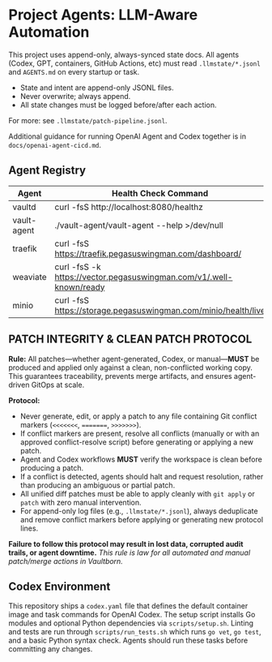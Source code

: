 # Project Agents: LLM-Aware Automation

This project uses append-only, always-synced state docs. All agents (Codex, GPT, containers, GitHub Actions, etc) must read `.llmstate/*.jsonl` and `AGENTS.md` on every startup or task.

- State and intent are append-only JSONL files.
- Never overwrite; always append.
- All state changes must be logged before/after each action.

For more: see `.llmstate/patch-pipeline.jsonl`.

Additional guidance for running OpenAI Agent and Codex together is in
`docs/openai-agent-cicd.md`.

## Agent Registry

| Agent      | Health Check Command |
|------------|---------------------|
| vaultd     | curl -fsS http://localhost:8080/healthz |
| vault-agent| ./vault-agent/vault-agent --help >/dev/null |
| traefik    | curl -fsS https://traefik.pegasuswingman.com/dashboard/ |
| weaviate   | curl -fsS -k https://vector.pegasuswingman.com/v1/.well-known/ready |
| minio      | curl -fsS https://storage.pegasuswingman.com/minio/health/live |

## PATCH INTEGRITY & CLEAN PATCH PROTOCOL

**Rule:**
All patches—whether agent-generated, Codex, or manual—**MUST** be produced and applied only against a clean, non-conflicted working copy.
This guarantees traceability, prevents merge artifacts, and ensures agent-driven GitOps at scale.

**Protocol:**

- Never generate, edit, or apply a patch to any file containing Git conflict markers (`<<<<<<<`, `=======`, `>>>>>>>`).
- If conflict markers are present, resolve all conflicts (manually or with an approved conflict-resolve script) before generating or applying a new patch.
- Agent and Codex workflows **MUST** verify the workspace is clean before producing a patch.
- If a conflict is detected, agents should halt and request resolution, rather than producing an ambiguous or partial patch.
- All unified diff patches must be able to apply cleanly with `git apply` or `patch` with zero manual intervention.
- For append-only log files (e.g., `.llmstate/*.jsonl`), always deduplicate and remove conflict markers before applying or generating new protocol lines.

**Failure to follow this protocol may result in lost data, corrupted audit trails, or agent downtime.**
_This rule is law for all automated and manual patch/merge actions in Vaultborn._


## Codex Environment

This repository ships a `codex.yaml` file that defines the default container image and task commands for OpenAI Codex. The setup script installs Go modules and optional Python dependencies via `scripts/setup.sh`. Linting and tests are run through `scripts/run_tests.sh` which runs `go vet`, `go test`, and a basic Python syntax check. Agents should run these tasks before committing any changes.
